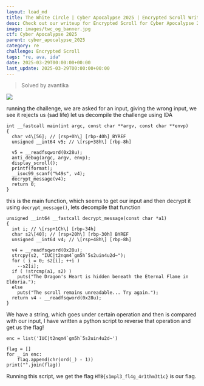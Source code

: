```yaml
---
layout: load_md
title: The White Circle | Cyber Apocalypse 2025 | Encrypted Scroll Writeup
desc: Check out our writeup for Encrypted Scroll for Cyber Apocalypse 2025 capture the flag competition.
image: images/twc_og_banner.jpg
ctf: Cyber Apocalypse 2025
parent: cyber_apocalypse_2025
category: re
challenge: Encrypted Scroll
tags: "re, ava, ida"
date: 2025-03-29T00:00:00+00:00
last_update: 2025-03-29T00:00:00+00:00
---
```



> Solved by avantika


![](https://i.imgur.com/KqQ9Bw1.png)


running the challenge, we are asked for an input, giving the wrong input, we see it rejects us (sad life)
let us decompile the challenge using IDA


    int __fastcall main(int argc, const char **argv, const char **envp)
    {
      char v4\[56]; // [rsp+0h\] [rbp-40h] BYREF
      unsigned __int64 v5; // \[rsp+38h\] [rbp-8h]
    
      v5 = __readfsqword(0x28u);
      anti_debug(argc, argv, envp);
      display_scroll();
      printf(format);
      __isoc99_scanf("%49s", v4);
      decrypt_message(v4);
      return 0;
    }  

this is the main function, which seems to get our input and then decrypt it using `decrypt_message()`, lets decompile that function


    unsigned __int64 __fastcall decrypt_message(const char *a1)
    {
      int i; // \[rsp+1Ch\] [rbp-34h]
      char s2\[40]; // [rsp+20h\] [rbp-30h] BYREF
      unsigned __int64 v4; // \[rsp+48h\] [rbp-8h]
    
      v4 = __readfsqword(0x28u);
      strcpy(s2, "IUC|t2nqm4`gm5h`5s2uin4u2d~");
      for ( i = 0; s2[i]; ++i )
        --s2[i];
      if ( !strcmp(a1, s2) )
        puts("The Dragon's Heart is hidden beneath the Eternal Flame in Eldoria.");
      else
        puts("The scroll remains unreadable... Try again.");
      return v4 - __readfsqword(0x28u);
    }

We have a string, which goes under certain operation and then is compared with our input, I have written a python script to reverse that operation and get us the flag!


    enc = list('IUC|t2nqm4`gm5h`5s2uin4u2d~')
    
    flag = []
    for _ in enc:
        flag.append(chr(ord(_) - 1))
    print("".join(flag))

Running this script, we get the flag
`HTB{s1mpl3_fl4g_4r1thm3t1c}` is our flag.


